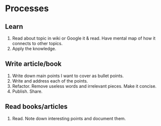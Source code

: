 # Processes

## Learn

1. Read about topic in wiki or Google it & read. Have mental map of how it connects to other topics.
2. Apply the knowledge.

## Write article/book

1. Write down main points I want to cover as bullet points.
2. Write and address each of the points.
3. Refactor. Remove useless words and irrelevant pieces. Make it concise.
4. Publish. Share.

## Read books/articles

1. Read. Note down interesting points and document them.
